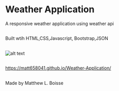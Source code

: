 # Weather Application
 A responsive weather application using weather api
## 
 Built wtih HTML,CSS,Javascript, Bootstrap,JSON
 ##
 ![alt text](images/)
 ##
 https://matt658041.github.io/Weather-Application/
 ##
 Made by Matthew L. Boisse